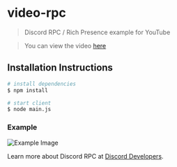 # video-rpc

> Discord RPC / Rich Presence example for YouTube

> You can view the video [here](https://www.youtube.com/watch?v=Hl-MSPlR8WU)

## Installation Instructions

```bash
# install dependencies
$ npm install

# start client
$ node main.js
```

### Example

![Example Image](https://matthew-cash.com/api/image/5c834898b20ecf0804f0791c/raw)

Learn more about Discord RPC at [Discord Developers](https://discordapp.com/developers/docs/topics/rpc).
